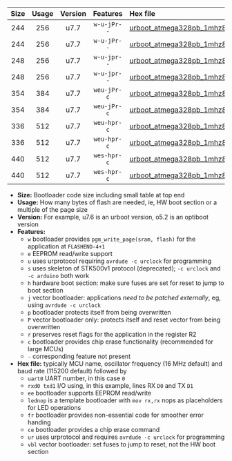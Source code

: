 |Size|Usage|Version|Features|Hex file|
|:-:|:-:|:-:|:-:|:--|
|244|256|u7.7|`w-u-jPr--`|[urboot_atmega328pb_1mhz8432_230400bps_uart0_rxd0_txd1_lednop_ur_vbl.hex](https://raw.githubusercontent.com/stefanrueger/urboot.hex/main/mcus/atmega328pb/fcpu_1mhz8432/230400_bps/urboot_atmega328pb_1mhz8432_230400bps_uart0_rxd0_txd1_lednop_ur_vbl.hex)|
|244|256|u7.7|`w-u-jPr--`|[urboot_atmega328pb_1mhz8432_230400bps_uart1_rxb4_txb3_lednop_ur_vbl.hex](https://raw.githubusercontent.com/stefanrueger/urboot.hex/main/mcus/atmega328pb/fcpu_1mhz8432/230400_bps/urboot_atmega328pb_1mhz8432_230400bps_uart1_rxb4_txb3_lednop_ur_vbl.hex)|
|248|256|u7.7|`w-u-jpr--`|[urboot_atmega328pb_1mhz8432_230400bps_uart0_rxd0_txd1_lednop_fr_ur_vbl.hex](https://raw.githubusercontent.com/stefanrueger/urboot.hex/main/mcus/atmega328pb/fcpu_1mhz8432/230400_bps/urboot_atmega328pb_1mhz8432_230400bps_uart0_rxd0_txd1_lednop_fr_ur_vbl.hex)|
|248|256|u7.7|`w-u-jpr--`|[urboot_atmega328pb_1mhz8432_230400bps_uart1_rxb4_txb3_lednop_fr_ur_vbl.hex](https://raw.githubusercontent.com/stefanrueger/urboot.hex/main/mcus/atmega328pb/fcpu_1mhz8432/230400_bps/urboot_atmega328pb_1mhz8432_230400bps_uart1_rxb4_txb3_lednop_fr_ur_vbl.hex)|
|354|384|u7.7|`weu-jPr-c`|[urboot_atmega328pb_1mhz8432_230400bps_uart0_rxd0_txd1_ee_lednop_fr_ce_ur_vbl.hex](https://raw.githubusercontent.com/stefanrueger/urboot.hex/main/mcus/atmega328pb/fcpu_1mhz8432/230400_bps/urboot_atmega328pb_1mhz8432_230400bps_uart0_rxd0_txd1_ee_lednop_fr_ce_ur_vbl.hex)|
|354|384|u7.7|`weu-jPr-c`|[urboot_atmega328pb_1mhz8432_230400bps_uart1_rxb4_txb3_ee_lednop_fr_ce_ur_vbl.hex](https://raw.githubusercontent.com/stefanrueger/urboot.hex/main/mcus/atmega328pb/fcpu_1mhz8432/230400_bps/urboot_atmega328pb_1mhz8432_230400bps_uart1_rxb4_txb3_ee_lednop_fr_ce_ur_vbl.hex)|
|336|512|u7.7|`weu-hpr-c`|[urboot_atmega328pb_1mhz8432_230400bps_uart0_rxd0_txd1_ee_lednop_fr_ce_ur.hex](https://raw.githubusercontent.com/stefanrueger/urboot.hex/main/mcus/atmega328pb/fcpu_1mhz8432/230400_bps/urboot_atmega328pb_1mhz8432_230400bps_uart0_rxd0_txd1_ee_lednop_fr_ce_ur.hex)|
|336|512|u7.7|`weu-hpr-c`|[urboot_atmega328pb_1mhz8432_230400bps_uart1_rxb4_txb3_ee_lednop_fr_ce_ur.hex](https://raw.githubusercontent.com/stefanrueger/urboot.hex/main/mcus/atmega328pb/fcpu_1mhz8432/230400_bps/urboot_atmega328pb_1mhz8432_230400bps_uart1_rxb4_txb3_ee_lednop_fr_ce_ur.hex)|
|440|512|u7.7|`wes-hpr-c`|[urboot_atmega328pb_1mhz8432_230400bps_uart0_rxd0_txd1_ee_lednop_fr_ce.hex](https://raw.githubusercontent.com/stefanrueger/urboot.hex/main/mcus/atmega328pb/fcpu_1mhz8432/230400_bps/urboot_atmega328pb_1mhz8432_230400bps_uart0_rxd0_txd1_ee_lednop_fr_ce.hex)|
|440|512|u7.7|`wes-hpr-c`|[urboot_atmega328pb_1mhz8432_230400bps_uart1_rxb4_txb3_ee_lednop_fr_ce.hex](https://raw.githubusercontent.com/stefanrueger/urboot.hex/main/mcus/atmega328pb/fcpu_1mhz8432/230400_bps/urboot_atmega328pb_1mhz8432_230400bps_uart1_rxb4_txb3_ee_lednop_fr_ce.hex)|

- **Size:** Bootloader code size including small table at top end
- **Usage:** How many bytes of flash are needed, ie, HW boot section or a multiple of the page size
- **Version:** For example, u7.6 is an urboot version, o5.2 is an optiboot version
- **Features:**
  + `w` bootloader provides `pgm_write_page(sram, flash)` for the application at `FLASHEND-4+1`
  + `e` EEPROM read/write support
  + `u` uses urprotocol requiring `avrdude -c urclock` for programming
  + `s` uses skeleton of STK500v1 protocol (deprecated); `-c urclock` and `-c arduino` both work
  + `h` hardware boot section: make sure fuses are set for reset to jump to boot section
  + `j` vector bootloader: applications *need to be patched externally*, eg, using `avrdude -c urclock`
  + `p` bootloader protects itself from being overwritten
  + `P` vector bootloader only: protects itself and reset vector from being overwritten
  + `r` preserves reset flags for the application in the register R2
  + `c` bootloader provides chip erase functionality (recommended for large MCUs)
  + `-` corresponding feature not present
- **Hex file:** typically MCU name, oscillator frequency (16 MHz default) and baud rate (115200 default) followed by
  + `uart0` UART number, in this case `0`
  + `rxd0 txd1` I/O using, in this example, lines RX `D0` and TX `D1`
  + `ee` bootloader supports EEPROM read/write
  + `lednop` is a template bootloader with `mov rx,rx` nops as placeholders for LED operations
  + `fr` bootloader provides non-essential code for smoother error handing
  + `ce` bootloader provides a chip erase command
  + `ur` uses urprotocol and requires `avrdude -c urclock` for programming
  + `vbl` vector bootloader: set fuses to jump to reset, not the HW boot section
